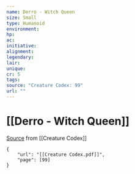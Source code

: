 ```yaml
---
name: Derro - Witch Queen
size: Small
type: Humanoid
environment: 
hp: 
ac: 
initiative: 
alignment: 
legendary: 
lair: 
unique: 
cr: 5
tags: 
source: "Creature Codex: 99"
url: ""
---
```

# [[Derro - Witch Queen]]

[Source](zotero://open-pdf/library/items/NTNKJRHG?page=99) from [[Creature Codex]]

```pdf
{
	"url": "[[Creature Codex.pdf]]",
	"page": [99]
}
```

